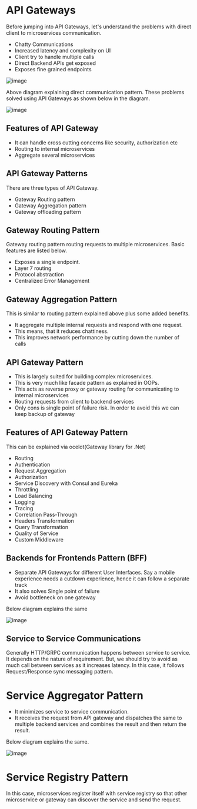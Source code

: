 # API Gateways

Before jumping into API Gateways, let's understand the problems with direct client to microservices communication.

- Chatty Communications
- Increased latency and complexity on UI
- Client try to handle multiple calls
- Direct Backend APIs get exposed
- Exposes fine grained endpoints

![image](https://user-images.githubusercontent.com/3886381/159747826-d68c65a3-3072-45ca-906e-c77dd084da2d.png)

Above diagram explaining direct communication pattern. These problems solved using API Gateways as shown below in the diagram.

![image](https://user-images.githubusercontent.com/3886381/159748283-a96911a5-3533-47f8-b0ca-e6f4e4f0085f.png)

## Features of API Gateway

- It can handle cross cutting concerns like security, authorization etc
- Routing to internal microservices
- Aggregate several microservices

## API Gateway Patterns

There are three types of API Gateway.

- Gateway Routing pattern
- Gateway Aggregation pattern
- Gateway offloading pattern

## Gateway Routing Pattern

Gateway routing pattern routing requests to multiple microservices. Basic features are listed below.

- Exposes a single endpoint.
- Layer 7 routing
- Protocol abstraction
- Centralized Error Management

## Gateway Aggregation Pattern

This is similar to routing pattern explained above plus some added benefits.

- It aggregate multiple internal requests and respond with one request.
- This means, that it reduces chattiness.
- This improves network performance by cutting down the number of calls

## API Gateway Pattern

- This is largely suited for building complex microservices.
- This is very much like facade pattern as explained in OOPs.
- This acts as reverse proxy or gateway routing for communicating to internal microservices
- Routing requests from client to backend services
- Only cons is single point of failure risk. In order to avoid this we can keep backup of gateway 

## Features of API Gateway Pattern

This can be explained via ocelot(Gateway library for .Net)
- Routing
- Authentication
- Request Aggregation
- Authorization
- Service Discovery with Consul and Eureka
- Throttling
- Load Balancing
- Logging
- Tracing
- Correlation Pass-Through
- Headers Transformation
- Query Transformation
- Quality of Service
- Custom Middleware

## Backends for Frontends Pattern (BFF)

- Separate API Gateways for different User Interfaces. Say a mobile experience needs a cutdown experience, hence it can follow a separate track
- It also solves Single point of failure
- Avoid bottleneck on one gateway

Below diagram explains the same

![image](https://user-images.githubusercontent.com/3886381/159757397-1a9bdaae-a4d9-4ea6-9fcd-276e711859eb.png)

## Service to Service Communications

Generally HTTP/GRPC communication happens between service to service. It depends on the nature of requirement. But, we should try to avoid as much call between services as it increases latency. In this case, it follows Request/Response sync messaging pattern.

# Service Aggregator Pattern

- It minimizes service to service communication.
- It receives the request from API gateway and dispatches the same to multiple backend services and combines the result and then return the result.

Below diagram explains the same.

![image](https://user-images.githubusercontent.com/3886381/159760544-8e248c25-e996-41df-a7ed-c3309f6b7c0d.png)

# Service Registry Pattern

In this case, microservices register itself with service registry so that other microservice or gateway can discover the service and send the request.